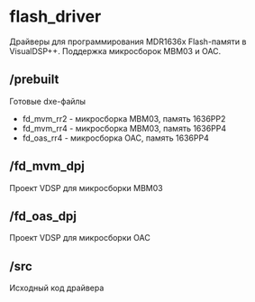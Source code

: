 # flash_driver

Драйверы для программирования MDR1636x Flash-памяти в VisualDSP++. Поддержка микросборок МВМ03 и ОАС.

## /prebuilt
Готовые dxe-файлы
- fd_mvm_rr2 - микросборка МВМ03, память 1636РР2
- fd_mvm_rr4 - микросборка МВМ03, память 1636РР4
- fd_oas_rr4 - микросборка ОАС, память 1636РР4

## /fd_mvm_dpj
Проект VDSP для микросборки МВМ03

## /fd_oas_dpj
Проект VDSP для микросборки ОАС

## /src
Исходный код драйвера
